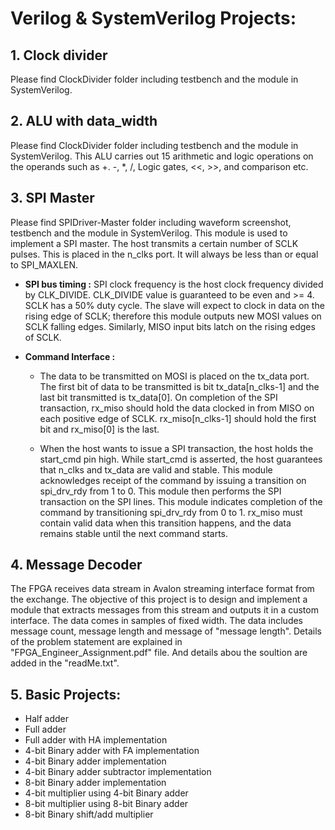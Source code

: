 # Verilog & SystemVerilog Projects:

## 1. Clock divider
Please find ClockDivider folder including testbench and the module in SystemVerilog.

## 2. ALU with data_width
Please find ClockDivider folder including testbench and the module in SystemVerilog. This ALU carries out 15 arithmetic and logic operations on the operands such as +. -, *, /, Logic gates, <<, >>, and comparison etc.

## 3. SPI Master
 Please find SPIDriver-Master folder including waveform screenshot, testbench and the module in SystemVerilog. This module is used to implement a SPI master. The host transmits a certain number of SCLK pulses. This is placed in the n_clks port. It will always be less than or equal to SPI_MAXLEN.
 
* **SPI bus timing :** SPI clock frequency is the host clock frequency divided by CLK_DIVIDE. CLK_DIVIDE value is guaranteed to be even and >= 4. SCLK has a 50% duty cycle. The slave will expect to clock in data on the rising edge of SCLK; therefore this module outputs new MOSI values on SCLK falling edges. Similarly, MISO input bits latch on the rising edges of SCLK.

* **Command Interface :** 
  * The data to be transmitted on MOSI is placed on the tx_data port. The first bit of data to be transmitted is bit tx_data[n_clks-1] and the last bit transmitted is tx_data[0]. On completion of the SPI transaction, rx_miso should hold the data clocked in from MISO on each positive edge of SCLK. rx_miso[n_clks-1] should hold the first bit and rx_miso[0]  is the last. 
   
  * When the host wants to issue a SPI transaction, the host holds the start_cmd pin high. While start_cmd is asserted, the host guarantees that n_clks and tx_data are valid and stable. This module acknowledges receipt of the command by issuing a transition on spi_drv_rdy from 1 to 0. This module then performs the SPI transaction on the SPI lines. This module indicates completion of the command by transitioning spi_drv_rdy from 0 to 1. rx_miso must contain valid data when this transition happens, and the data remains stable until the next command starts.

## 4. Message Decoder

The FPGA receives data stream in Avalon streaming interface format from the exchange. The objective of this project is to design and implement a module that extracts messages from this stream and outputs it in a custom interface.
The data comes in samples of fixed width. The data includes message count, message length and message of "message length". Details of the problem statement are explained in "FPGA_Engineer_Assignment.pdf" file. And details abou the soultion are added in the "readMe.txt".

## 5. Basic Projects:

* Half adder
* Full adder
* Full adder with HA implementation
* 4-bit Binary adder with FA implementation
* 4-bit Binary adder implementation
* 4-bit Binary adder subtractor implementation
* 8-bit Binary adder implementation
* 4-bit multiplier using 4-bit Binary adder
* 8-bit multiplier using 8-bit Binary adder
* 8-bit Binary shift/add multiplier